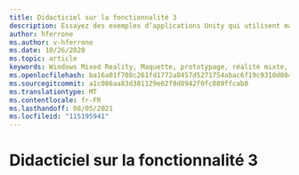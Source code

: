 ```yaml
---
title: Didacticiel sur la fonctionnalité 3
description: Essayez des exemples d’applications Unity qui utilisent maquette.
author: hferrone
ms.author: v-hferrone
ms.date: 10/26/2020
ms.topic: article
keywords: Windows Mixed Reality, Maquette, prototypage, réalité mixte, réalité virtuelle, VR, MR, commentaires, Hub de commentaires, bogues
ms.openlocfilehash: ba16a01f708c261fd1772a8457d5271754abac6f19c9310d0848149e4b12e440
ms.sourcegitcommit: a1c086aa83d381129e62f9d8942f0fc889ffcab0
ms.translationtype: MT
ms.contentlocale: fr-FR
ms.lasthandoff: 08/05/2021
ms.locfileid: "115195941"
---
```

# <a name="feature-3-tutorial"></a>Didacticiel sur la fonctionnalité 3

<!-- TODO(Harrison/Stefan): Need cool header image from tutorial -->

<!-- TODO(Stefan): Create tutorial content and screenshots -->
